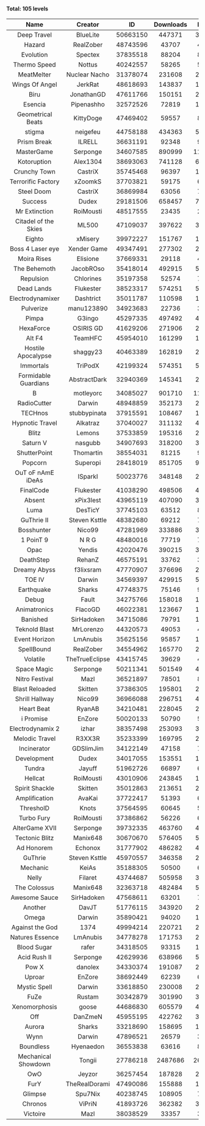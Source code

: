#### Total: 105 levels

| Name | Creator | ID | Downloads | Likes |
|:---:|:---:|:---:|:---:|:---:|
| Deep Travel | BlueLite | 50663150 | 447371 | 39406
| Hazard | RealZober | 48743596 | 43707 | 4793
| Evolution | Spectex | 37835518 | 88204 | 8873
| Thermo Speed | Nottus | 40242557 | 58265 | 5412
| MeatMelter | Nuclear Nacho | 31378074 | 231608 | 24611
| Wings Of Angel | JerkRat | 48618693 | 143837 | 15393
| Biru | JonathanGD | 47611766 | 150151 | 23303
| Esencia | Pipenashho | 32572526 | 72819 | 10675
| Geometrical Beats | KittyDoge | 47469402 | 59557 | 8079
| stigma | neigefeu | 44758188 | 434363 | 50173
| Prism Break | ILRELL | 36631191 | 92348 | 9759
| MasterGame | Serponge | 34607585 | 890999 | 118656
| Kotoruption | Alex1304 | 38693063 | 741128 | 66074
| Crunchy Town | CastriX | 35745468 | 96397 | 13431
| Terrorific Factory | xZoomkS | 37703821 | 59175 | 6114
| Steel Doom | CastriX | 36869984 | 63056 | 7733
| Success | Dudex | 29181506 | 658457 | 75541
| Mr Extinction | RoiMousti | 48517555 | 23435 | 2712
| Citadel of the Skies | ML500 | 47109037 | 397622 | 31441
| Eighto | xMisery | 39972227 | 151767 | 13361
| Boss 4 Laser eye | Xender Game | 49347491 | 277302 | 24557
| Moira Rises | Elisione | 37669331 | 29118 | 4439
| The Behemoth | JacobROso | 35418014 | 492915 | 57772
| Repulsion | Chlorines | 35197358 | 52574 | 7010
| Dead Lands | Flukester | 38523317 | 574251 | 58677
| Electrodynamixer | Dashtrict | 35011787 | 110598 | 16054
| Pulverize | manu123890 | 34923683 | 22736 | 3631
| Pimpa | G3ingo | 45297335 | 497492 | 41264
| HexaForce | OSIRIS GD | 41629206 | 271906 | 21389
| Alt F4 | TeamHFC | 45954010 | 161299 | 13435
| Hostile Apocalypse | shaggy23 | 40463389 | 162819 | 24838
| Immortals | TriPodX | 42199324 | 574351 | 50583
| Formidable Guardians | AbstractDark | 32940369 | 145341 | 21103
| B | motleyorc | 34085027 | 901710 | 113830
| RadioCutter | Darwin | 48948859 | 352173 | 24858
| TECHnos | stubbypinata | 37915591 | 108467 | 12526
| Hypnotic Travel | Alkatraz | 37040027 | 311132 | 44224
| Blitz | Lemons | 37533859 | 195316 | 23841
| Saturn V | nasgubb | 34907693 | 318200 | 39882
| ShutterPoint | Thomartin | 38554031 | 81215 | 9324
| Popcorn | Superopi | 28418019 | 851705 | 96063
| OuT oF nAmE iDeAs | ISparkI | 50023776 | 348148 | 27048
| FinalCode | Flukester | 41038290 | 498506 | 49290
| Absent | xPix3lest | 43965119 | 407090 | 31231
| Luma | DesTicY | 37745103 | 63512 | 8061
| GuThrie II | Steven Ksttle | 48382680 | 69212 | 7120
| Bosshunter | Nico99 | 47281969 | 333886 | 30610
| 1 PoinT 9 | N R G | 48480016 | 77719 | 7716
| Opac | Yendis | 42020476 | 390215 | 38401
| DeathStep | RehanZ | 46575191 | 33762 | 3850
| Dreamy Abyss | f3lixsram | 47770907 | 376696 | 29705
| TOE IV | Darwin | 34569397 | 429915 | 51798
| Earthquake  | Sharks | 47748375 | 75146 | 9188
| Debug | Fault | 34275766 | 158018 | 19651
| Animatronics | FlacoGD | 46022381 | 123667 | 12790
| Banished | SirHadoken | 34715086 | 79791 | 10212
| Teknold Blast | MrLorenzo | 44320573 | 49053 | 4922
| Event Horizon | LmAnubis | 35625156 | 95857 | 11821
| SpellBound | RealZober | 34554962 | 165770 | 22454
| Volatile | TheTrueEclipse | 43415745 | 39629 | 4029
| Space Magic | Serponge | 50211341 | 501549 | 41867
| Nitro Festival | Mazl | 36521897 | 78501 | 8374
| Blast Reloaded | Skitten | 37386305 | 195801 | 21518
| Shrill Hallway | Nico99 | 36966088 | 296751 | 40079
| Heart Beat | RyanAB | 34210481 | 228045 | 28426
| i Promise | EnZore | 50020133 | 50790 | 5962
| Electrodynamix 2 | izhar | 38357498 | 253093 | 31089
| Melodic Travel | R3XX3R | 35233399 | 169795 | 29464
| Incinerator | GDSlimJim | 34122149 | 47158 | 7164
| Development | Dudex | 34017055 | 153551 | 17628
| Tundra | Jayuff | 51962726 | 66897 | 6764
| Hellcat | RoiMousti | 43010906 | 243845 | 17636
| Spirit Shackle | Skitten | 35012863 | 213651 | 28671
| Amplification | AvaKai | 37722417 | 51393 | 6284
| ThresholD | Knots | 37564595 | 60645 | 5289
| Turbo Fury | RoiMousti | 37386862 | 56226 | 6576
| AlterGame XVII | Serponge | 39732335 | 463760 | 49701
| Tectonic Blitz | Manix648 | 30670670 | 576405 | 59013
| Ad Honorem | Echonox | 31777902 | 486282 | 49909
| GuThrie | Steven Ksttle | 45970557 | 346358 | 26241
| Mechanic | KeiAs | 35188305 | 50500 | 6325
| Nelly | Filaret | 43744687 | 505958 | 35414
| The Colossus | Manix648 | 32363718 | 482484 | 51555
| Awesome Sauce | SirHadoken | 47568611 | 63201 | 7366
| Another | DavJT | 51776115 | 343920 | 23976
| Omega | Darwin | 35890421 | 94020 | 11814
| Against the God | 1374 | 49994214 | 220721 | 21637
| Natures Essence | LmAnubis | 34778278 | 171753 | 22531
| Blood Sugar | rafer | 34318505 | 93315 | 12177
| Acid Rush II | Serponge | 42629936 | 638966 | 53684
| Pow X | danolex | 34330374 | 191087 | 29464
| Uproar | EnZore | 38692449 | 62239 | 6010
| Mystic Spell | Darwin | 33618850 | 230008 | 26099
| FuZe | Rustam | 30342879 | 301990 | 30579
| Xenomorphosis | goose | 44686830 | 605579 | 44478
| Off | DanZmeN | 45955195 | 422762 | 36289
| Aurora | Sharks | 33218690 | 158695 | 16746
| Wynn | Darwin | 47896521 | 26579 | 3364
| Boundless | Hyenaedon | 36553838 | 63616 | 8042
| Mechanical Showdown | Tongii | 27786218 | 2487686 | 268468
| OwO | Jeyzor | 36257454 | 187828 | 20370
| FurY | TheRealDorami | 47490086 | 155888 | 16967
| Glimpse | Spu7Nix | 40238745 | 108905 | 7533
| Chronos | ViPriN | 41893726 | 362382 | 32861
| Victoire | Mazl | 38038529 | 33357 | 3626
